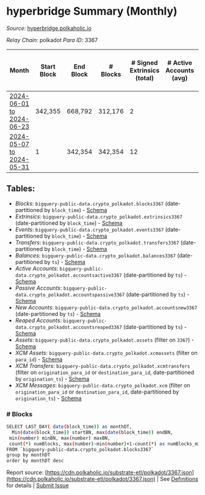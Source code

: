 # hyperbridge Summary (Monthly)

_Source_: [hyperbridge.polkaholic.io](https://hyperbridge.polkaholic.io)

*Relay Chain*: polkadot
*Para ID*: 3367



| Month | Start Block | End Block | # Blocks | # Signed Extrinsics (total) | # Active Accounts (avg) | # Addresses with Balances (max) | Issues |
| ----- | ----------- | --------- | -------- | --------------------------- | ----------------------- | ------------------------------- | ------ |
| [2024-06-01 to 2024-06-23](/polkadot/3367-hyperbridge/2024-06-30.md) | 342,355 | 668,792 | 312,176 | 2 |  | 3 | - 14,262 (4.37%) |   
| [2024-05-07 to 2024-05-31](/polkadot/3367-hyperbridge/2024-05-31.md) | 1 | 342,354 | 342,354 | 12 |  | 3 | -   |   

## Tables:

* _Blocks_: `bigquery-public-data.crypto_polkadot.blocks3367` (date-partitioned by `block_time`) - [Schema](/schema/balances.json)
* _Extrinsics_: `bigquery-public-data.crypto_polkadot.extrinsics3367` (date-partitioned by `block_time`) - [Schema](/schema/extrinsics.json)
* _Events_: `bigquery-public-data.crypto_polkadot.events3367` (date-partitioned by `block_time`) - [Schema](/schema/events.json)
* _Transfers_: `bigquery-public-data.crypto_polkadot.transfers3367` (date-partitioned by `block_time`) - [Schema](/schema/transfers.json)
* _Balances_: `bigquery-public-data.crypto_polkadot.balances3367` (date-partitioned by `ts`) - [Schema](/schema/balances.json)
* _Active Accounts_: `bigquery-public-data.crypto_polkadot.accountsactive3367` (date-partitioned by `ts`) - [Schema](/schema/accountsactive.json)
* _Passive Accounts_: `bigquery-public-data.crypto_polkadot.accountspassive3367` (date-partitioned by `ts`) - [Schema](/schema/accountspassive.json)
* _New Accounts_: `bigquery-public-data.crypto_polkadot.accountsnew3367` (date-partitioned by `ts`) - [Schema](/schema/accountsnew.json)
* _Reaped Accounts_: `bigquery-public-data.crypto_polkadot.accountsreaped3367` (date-partitioned by `ts`) - [Schema](/schema/accountsreaped.json)
* _Assets_: `bigquery-public-data.crypto_polkadot.assets` (filter on `3367`) - [Schema](/schema/assets.json)
* _XCM Assets_: `bigquery-public-data.crypto_polkadot.xcmassets` (filter on `para_id`) - [Schema](/schema/xcmassets.json)
* _XCM Transfers_: `bigquery-public-data.crypto_polkadot.xcmtransfers` (filter on `origination_para_id` or `destination_para_id`, date-partitioned by `origination_ts`) - [Schema](/schema/xcmtransfers.json)
* _XCM Messages_: `bigquery-public-data.crypto_polkadot.xcm` (filter on `origination_para_id` or `destination_para_id`, date-partitioned by `origination_ts`) - [Schema](/schema/xcm.json)

### # Blocks
```bash
SELECT LAST_DAY( date(block_time)) as monthDT,
  Min(date(block_time)) startBN, max(date(block_time)) endBN, 
 min(number) minBN, max(number) maxBN, 
 count(*) numBlocks, max(number)-min(number)+1-count(*) as numBlocks_missing 
FROM `bigquery-public-data.crypto_polkadot.blocks3367` 
group by monthDT 
order by monthDT desc
```


Report source: [https://cdn.polkaholic.io/substrate-etl/polkadot/3367.json](https://cdn.polkaholic.io/substrate-etl/polkadot/3367.json) | See [Definitions](/DEFINITIONS.md) for details | [Submit Issue](https://github.com/colorfulnotion/substrate-etl/issues)
